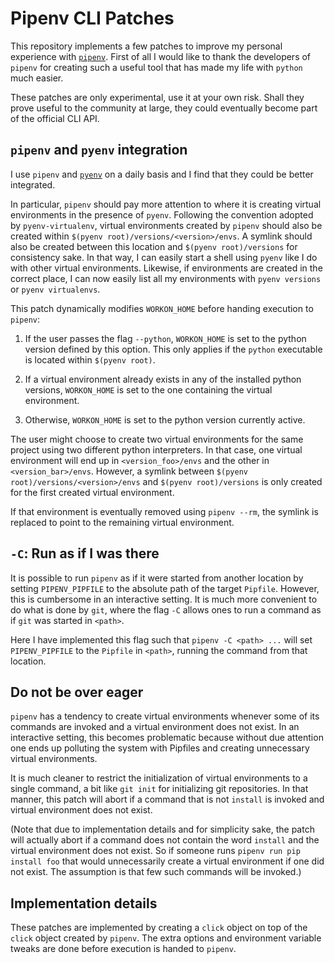 # Pipenv CLI Patches

This repository implements a few patches to improve my personal experience with [`pipenv`](https://github.com/pypa/pipenv). First of all I would like to thank the developers of `pipenv` for creating such a useful tool that has made my life with `python` much easier.

These patches are only experimental, use it at your own risk. Shall they prove useful to the community at large, they could eventually become part of the official CLI API.

## `pipenv` and `pyenv` integration

I use `pipenv` and [`pyenv`](https://github.com/pyenv/pyenv) on a daily basis and I find that they could be better integrated.

In particular, `pipenv` should pay more attention to where it is creating virtual environments in the presence of `pyenv`. Following the convention adopted by `pyenv-virtualenv`, virtual environments created by `pipenv` should also be created within `$(pyenv root)/versions/<version>/envs`. A symlink should also be created between this location and `$(pyenv root)/versions` for consistency sake. In that way, I can easily start a shell using `pyenv` like I do with other virtual environments. Likewise, if environments are created in the correct place, I can now easily list all my environments with `pyenv versions` or `pyenv virtualenvs`.

This patch dynamically modifies `WORKON_HOME` before handing execution to `pipenv`:

1. If the user passes the flag `--python`, `WORKON_HOME` is set to the python version defined by this option. This only applies if the `python` executable is located within `$(pyenv root)`.

2. If a virtual environment already exists in any of the installed python versions, `WORKON_HOME` is set to the one containing the virtual environment.

3. Otherwise, `WORKON_HOME` is set to the python version currently active.

The user might choose to create two virtual environments for the same project using two different python interpreters. In that case, one virtual environment will end up in `<version_foo>/envs` and the other in `<version_bar>/envs`. However, a symlink between `$(pyenv root)/versions/<version>/envs` and `$(pyenv root)/versions` is only created for the first created virtual environment. 

If that environment is eventually removed using `pipenv --rm`, the symlink is replaced to point to the remaining virtual environment.

## `-C`: Run as if I was there

It is possible to run `pipenv` as if it were started from another location by setting `PIPENV_PIPFILE` to the absolute path of the target `Pipfile`. However, this is cumbersome in an interactive setting. It is much more convenient to do what is done by `git`, where the flag `-C` allows ones to run a command as if `git` was started in `<path>`.

Here I have implemented this flag such that `pipenv -C <path> ...` will set `PIPENV_PIPFILE` to the `Pipfile` in `<path>`, running the command from that location.

## Do not be over eager

`pipenv` has a tendency to create virtual environments whenever some of its commands are invoked and a virtual environment does not exist. In an interactive setting, this becomes problematic because without due attention one ends up polluting the system with Pipfiles and creating unnecessary virtual environments. 

It is much cleaner to restrict the initialization of virtual environments to a single command, a bit like `git init` for initializing git repositories. In that manner, this patch will abort if a command that is not `install` is invoked and virtual environment does not exist. 

(Note that due to implementation details and for simplicity sake, the patch will actually abort if a command does not contain the word `install` and the virtual environment does not exist. So if someone runs `pipenv run pip install foo` that would unnecessarily create a virtual environment if one did not exist. The assumption is that few such commands will be invoked.)

## Implementation details

These patches are implemented by creating a `click` object on top of the `click` object created by `pipenv`. The extra options and environment variable tweaks are done before execution is handed to `pipenv`. 
